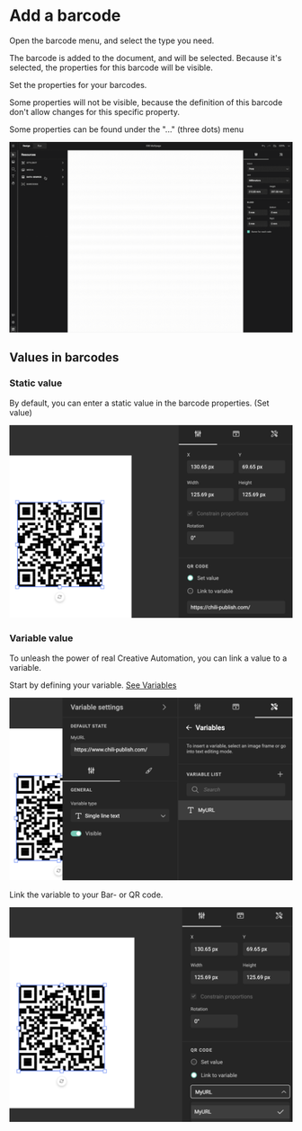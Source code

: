 # Add a barcode

Open the barcode menu, and select the type you need.

The barcode is added to the document, and will be selected.
Because it's selected, the properties for this barcode will be visible.

Set the properties for your barcodes.

Some properties will not be visible, because the definition of this barcode don't allow changes for this specific property.

Some properties can be found under the "..." (three dots) menu

![screenshot-full](barcodes1.gif)

## Values in barcodes

### Static value

By default, you can enter a static value in the barcode properties. (Set value)

![screenshot-full](staticvalue.png)

### Variable value

To unleash the power of real Creative Automation, you can link a value to a variable.

Start by defining your variable. [See Variables](../../../../GraFx-Studio/guides/template-variables/define/)

![screenshot-full](variables.png)

Link the variable to your Bar- or QR code.

![screenshot-full](variablevalue.png)
